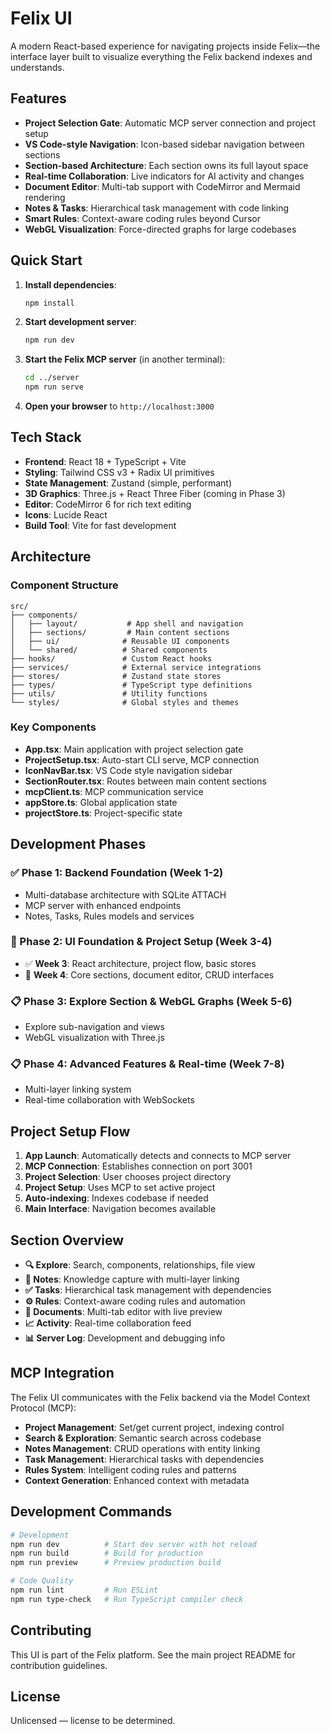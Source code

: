 # Felix UI

A modern React-based experience for navigating projects inside Felix—the interface layer built to visualize everything the Felix backend indexes and understands.

## Features

- **Project Selection Gate**: Automatic MCP server connection and project setup
- **VS Code-style Navigation**: Icon-based sidebar navigation between sections
- **Section-based Architecture**: Each section owns its full layout space
- **Real-time Collaboration**: Live indicators for AI activity and changes
- **Document Editor**: Multi-tab support with CodeMirror and Mermaid rendering
- **Notes & Tasks**: Hierarchical task management with code linking
- **Smart Rules**: Context-aware coding rules beyond Cursor
- **WebGL Visualization**: Force-directed graphs for large codebases

## Quick Start

1. **Install dependencies**:
   ```bash
   npm install
   ```

2. **Start development server**:
   ```bash
   npm run dev
   ```

3. **Start the Felix MCP server** (in another terminal):
   ```bash
   cd ../server
   npm run serve
   ```

4. **Open your browser** to `http://localhost:3000`

## Tech Stack

- **Frontend**: React 18 + TypeScript + Vite
- **Styling**: Tailwind CSS v3 + Radix UI primitives
- **State Management**: Zustand (simple, performant)
- **3D Graphics**: Three.js + React Three Fiber (coming in Phase 3)
- **Editor**: CodeMirror 6 for rich text editing
- **Icons**: Lucide React
- **Build Tool**: Vite for fast development

## Architecture

### Component Structure
```
src/
├── components/
│   ├── layout/           # App shell and navigation
│   ├── sections/         # Main content sections
│   ├── ui/              # Reusable UI components
│   └── shared/          # Shared components
├── hooks/               # Custom React hooks
├── services/            # External service integrations
├── stores/              # Zustand state stores
├── types/               # TypeScript type definitions
├── utils/               # Utility functions
└── styles/              # Global styles and themes
```

### Key Components

- **App.tsx**: Main application with project selection gate
- **ProjectSetup.tsx**: Auto-start CLI serve, MCP connection
- **IconNavBar.tsx**: VS Code style navigation sidebar
- **SectionRouter.tsx**: Routes between main content sections
- **mcpClient.ts**: MCP communication service
- **appStore.ts**: Global application state
- **projectStore.ts**: Project-specific state

## Development Phases

### ✅ Phase 1: Backend Foundation (Week 1-2)
- Multi-database architecture with SQLite ATTACH
- MCP server with enhanced endpoints
- Notes, Tasks, Rules models and services

### 🚧 Phase 2: UI Foundation & Project Setup (Week 3-4)
- ✅ **Week 3**: React architecture, project flow, basic stores
- 🔄 **Week 4**: Core sections, document editor, CRUD interfaces

### 📋 Phase 3: Explore Section & WebGL Graphs (Week 5-6)
- Explore sub-navigation and views
- WebGL visualization with Three.js

### 📋 Phase 4: Advanced Features & Real-time (Week 7-8)
- Multi-layer linking system
- Real-time collaboration with WebSockets

## Project Setup Flow

1. **App Launch**: Automatically detects and connects to MCP server
2. **MCP Connection**: Establishes connection on port 3001
3. **Project Selection**: User chooses project directory
4. **Project Setup**: Uses MCP to set active project
5. **Auto-indexing**: Indexes codebase if needed
6. **Main Interface**: Navigation becomes available

## Section Overview

- **🔍 Explore**: Search, components, relationships, file view
- **📝 Notes**: Knowledge capture with multi-layer linking
- **✅ Tasks**: Hierarchical task management with dependencies
- **⚙️ Rules**: Context-aware coding rules and automation
- **📖 Documents**: Multi-tab editor with live preview
- **📈 Activity**: Real-time collaboration feed
- **📊 Server Log**: Development and debugging info

## MCP Integration

The Felix UI communicates with the Felix backend via the Model Context Protocol (MCP):

- **Project Management**: Set/get current project, indexing control
- **Search & Exploration**: Semantic search across codebase
- **Notes Management**: CRUD operations with entity linking
- **Task Management**: Hierarchical tasks with dependencies
- **Rules System**: Intelligent coding rules and patterns
- **Context Generation**: Enhanced context with metadata

## Development Commands

```bash
# Development
npm run dev          # Start dev server with hot reload
npm run build        # Build for production
npm run preview      # Preview production build

# Code Quality
npm run lint         # Run ESLint
npm run type-check   # Run TypeScript compiler check
```

## Contributing

This UI is part of the Felix platform. See the main project README for contribution guidelines.

## License

Unlicensed — license to be determined.
